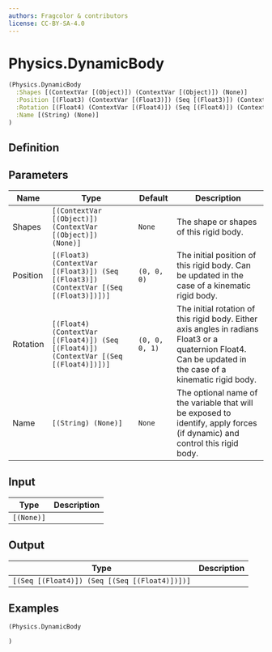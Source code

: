 ```yaml
---
authors: Fragcolor & contributors
license: CC-BY-SA-4.0
---
```



# Physics.DynamicBody

```clojure
(Physics.DynamicBody
  :Shapes [(ContextVar [(Object)]) (ContextVar [(Object)]) (None)]
  :Position [(Float3) (ContextVar [(Float3)]) (Seq [(Float3)]) (ContextVar [(Seq [(Float3)])])]
  :Rotation [(Float4) (ContextVar [(Float4)]) (Seq [(Float4)]) (ContextVar [(Seq [(Float4)])])]
  :Name [(String) (None)]
)
```


## Definition




## Parameters

| Name | Type | Default | Description |
|------|------|---------|-------------|
| Shapes | `[(ContextVar [(Object)]) (ContextVar [(Object)]) (None)]` | `None` | The shape or shapes of this rigid body. |
| Position | `[(Float3) (ContextVar [(Float3)]) (Seq [(Float3)]) (ContextVar [(Seq [(Float3)])])]` | `(0, 0, 0)` | The initial position of this rigid body. Can be updated in the case of a kinematic rigid body. |
| Rotation | `[(Float4) (ContextVar [(Float4)]) (Seq [(Float4)]) (ContextVar [(Seq [(Float4)])])]` | `(0, 0, 0, 1)` | The initial rotation of this rigid body. Either axis angles in radians Float3 or a quaternion Float4. Can be updated in the case of a kinematic rigid body. |
| Name | `[(String) (None)]` | `None` | The optional name of the variable that will be exposed to identify, apply forces (if dynamic) and control this rigid body. |


## Input

| Type | Description |
|------|-------------|
| `[(None)]` |  |


## Output

| Type | Description |
|------|-------------|
| `[(Seq [(Float4)]) (Seq [(Seq [(Float4)])])]` |  |


## Examples

```clojure
(Physics.DynamicBody

)
```
